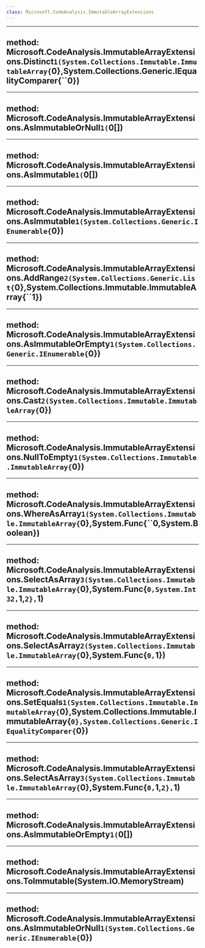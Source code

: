 ```yaml
---
class: Microsoft.CodeAnalysis.ImmutableArrayExtensions
---
```


---
method: Microsoft.CodeAnalysis.ImmutableArrayExtensions.Distinct``1(System.Collections.Immutable.ImmutableArray{``0},System.Collections.Generic.IEqualityComparer{``0})
---

---
method: Microsoft.CodeAnalysis.ImmutableArrayExtensions.AsImmutableOrNull``1(``0[])
---

---
method: Microsoft.CodeAnalysis.ImmutableArrayExtensions.AsImmutable``1(``0[])
---

---
method: Microsoft.CodeAnalysis.ImmutableArrayExtensions.AsImmutable``1(System.Collections.Generic.IEnumerable{``0})
---

---
method: Microsoft.CodeAnalysis.ImmutableArrayExtensions.AddRange``2(System.Collections.Generic.List{``0},System.Collections.Immutable.ImmutableArray{``1})
---

---
method: Microsoft.CodeAnalysis.ImmutableArrayExtensions.AsImmutableOrEmpty``1(System.Collections.Generic.IEnumerable{``0})
---

---
method: Microsoft.CodeAnalysis.ImmutableArrayExtensions.Cast``2(System.Collections.Immutable.ImmutableArray{``0})
---

---
method: Microsoft.CodeAnalysis.ImmutableArrayExtensions.NullToEmpty``1(System.Collections.Immutable.ImmutableArray{``0})
---

---
method: Microsoft.CodeAnalysis.ImmutableArrayExtensions.WhereAsArray``1(System.Collections.Immutable.ImmutableArray{``0},System.Func{``0,System.Boolean})
---

---
method: Microsoft.CodeAnalysis.ImmutableArrayExtensions.SelectAsArray``3(System.Collections.Immutable.ImmutableArray{``0},System.Func{``0,System.Int32,``1,``2},``1)
---

---
method: Microsoft.CodeAnalysis.ImmutableArrayExtensions.SelectAsArray``2(System.Collections.Immutable.ImmutableArray{``0},System.Func{``0,``1})
---

---
method: Microsoft.CodeAnalysis.ImmutableArrayExtensions.SetEquals``1(System.Collections.Immutable.ImmutableArray{``0},System.Collections.Immutable.ImmutableArray{``0},System.Collections.Generic.IEqualityComparer{``0})
---

---
method: Microsoft.CodeAnalysis.ImmutableArrayExtensions.SelectAsArray``3(System.Collections.Immutable.ImmutableArray{``0},System.Func{``0,``1,``2},``1)
---

---
method: Microsoft.CodeAnalysis.ImmutableArrayExtensions.AsImmutableOrEmpty``1(``0[])
---

---
method: Microsoft.CodeAnalysis.ImmutableArrayExtensions.ToImmutable(System.IO.MemoryStream)
---

---
method: Microsoft.CodeAnalysis.ImmutableArrayExtensions.AsImmutableOrNull``1(System.Collections.Generic.IEnumerable{``0})
---

